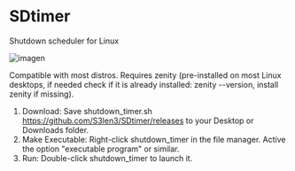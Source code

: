 # SDtimer
Shutdown scheduler for Linux

![imagen](https://github.com/user-attachments/assets/bc2b5422-087b-4654-bd72-2ae6d2e02f7c)

Compatible with most distros.
Requires zenity (pre-installed on most Linux desktops, if needed check if it is already installed: zenity --version, install zenity if missing).

1. Download: Save shutdown_timer.sh https://github.com/S3len3/SDtimer/releases to your Desktop or Downloads folder.
2. Make Executable:
        Right-click shutdown_timer in the file manager.
        Active the option "executable program" or similar.
3. Run: Double-click shutdown_timer to launch it.

